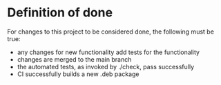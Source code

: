 # Definition of done

For changes to this project to be considered done, the following must
be true:

* any changes for new functionality add tests for the functionality
* changes are merged to the main branch
* the automated tests, as invoked by ./check, pass successfully
* CI successfully builds a new .deb package
